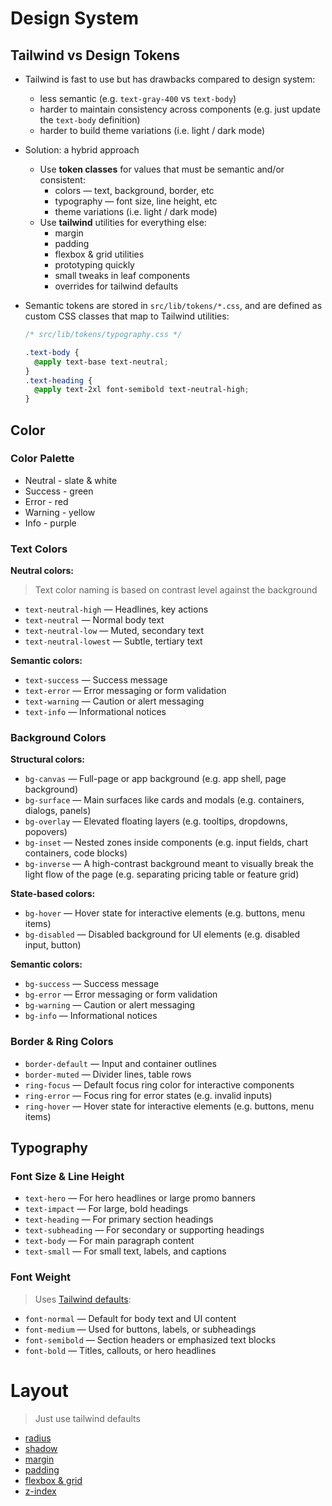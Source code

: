 # Design System

## Tailwind vs Design Tokens

- Tailwind is fast to use but has drawbacks compared to design system:
  - less semantic (e.g. `text-gray-400` vs `text-body`)
  - harder to maintain consistency across components (e.g. just update the `text-body` definition)
  - harder to build theme variations (i.e. light / dark mode)
- Solution: a hybrid approach
  - Use **token classes** for values that must be semantic and/or consistent:
    - colors — text, background, border, etc
    - typography — font size, line height, etc
    - theme variations (i.e. light / dark mode)
  - Use **tailwind** utilities for everything else:
    - margin
    - padding
    - flexbox & grid utilities
    - prototyping quickly
    - small tweaks in leaf components
    - overrides for tailwind defaults
- Semantic tokens are stored in `src/lib/tokens/*.css`, and are defined as custom CSS classes that map to Tailwind utilities:

  ```css
  /* src/lib/tokens/typography.css */

  .text-body {
    @apply text-base text-neutral;
  }
  .text-heading {
    @apply text-2xl font-semibold text-neutral-high;
  }
  ```

## Color

### Color Palette

- Neutral - slate & white
- Success - green
- Error - red
- Warning - yellow
- Info - purple

### Text Colors

**Neutral colors:**

> Text color naming is based on contrast level against the background

- `text-neutral-high` — Headlines, key actions
- `text-neutral` — Normal body text
- `text-neutral-low` — Muted, secondary text
- `text-neutral-lowest` — Subtle, tertiary text

**Semantic colors:**

- `text-success` — Success message
- `text-error` — Error messaging or form validation
- `text-warning` — Caution or alert messaging
- `text-info` — Informational notices

### Background Colors

**Structural colors:**

- `bg-canvas` — Full-page or app background (e.g. app shell, page background)
- `bg-surface` — Main surfaces like cards and modals (e.g. containers, dialogs, panels)
- `bg-overlay` — Elevated floating layers (e.g. tooltips, dropdowns, popovers)
- `bg-inset` — Nested zones inside components (e.g. input fields, chart containers, code blocks)
- `bg-inverse` — A high-contrast background meant to visually break the light flow of the page (e.g. separating pricing table or feature grid)

**State-based colors:**

- `bg-hover` — Hover state for interactive elements (e.g. buttons, menu items)
- `bg-disabled` — Disabled background for UI elements (e.g. disabled input, button)

**Semantic colors:**

- `bg-success` — Success message
- `bg-error` — Error messaging or form validation
- `bg-warning` — Caution or alert messaging
- `bg-info` — Informational notices

### Border & Ring Colors

- `border-default` — Input and container outlines
- `border-muted` — Divider lines, table rows
- `ring-focus` — Default focus ring color for interactive components
- `ring-error` — Focus ring for error states (e.g. invalid inputs)
- `ring-hover` — Hover state for interactive elements (e.g. buttons, menu items)

## Typography

### Font Size & Line Height

- `text-hero` — For hero headlines or large promo banners
- `text-impact` — For large, bold headings
- `text-heading` — For primary section headings
- `text-subheading` — For secondary or supporting headings
- `text-body` — For main paragraph content
- `text-small` — For small text, labels, and captions

### Font Weight

> Uses [Tailwind defaults](https://tailwindcss.com/docs/font-weight):

- `font-normal` — Default for body text and UI content
- `font-medium` — Used for buttons, labels, or subheadings
- `font-semibold` — Section headers or emphasized text blocks
- `font-bold` — Titles, callouts, or hero headlines

# Layout

> Just use tailwind defaults

- [radius](https://tailwindcss.com/docs/border-radius)
- [shadow](https://tailwindcss.com/docs/box-shadow)
- [margin](https://tailwindcss.com/docs/margin)
- [padding](https://tailwindcss.com/docs/padding)
- [flexbox & grid](https://tailwindcss.com/docs/flex)
- [z-index](https://tailwindcss.com/docs/z-index)
